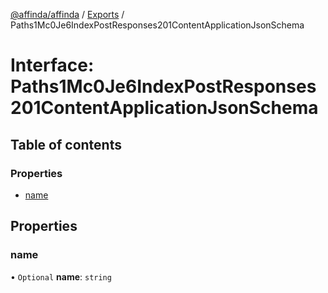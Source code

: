 [@affinda/affinda](../README.md) / [Exports](../modules.md) / Paths1Mc0Je6IndexPostResponses201ContentApplicationJsonSchema

# Interface: Paths1Mc0Je6IndexPostResponses201ContentApplicationJsonSchema

## Table of contents

### Properties

- [name](Paths1Mc0Je6IndexPostResponses201ContentApplicationJsonSchema.md#name)

## Properties

### name

• `Optional` **name**: `string`
